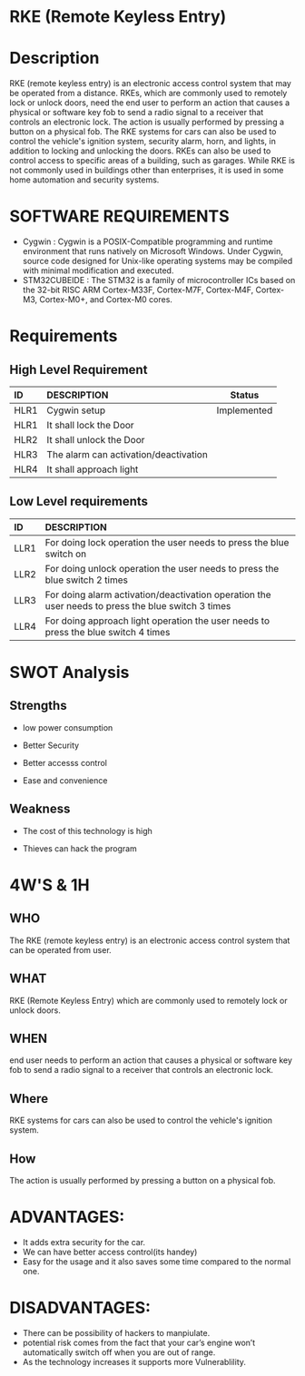 # RKE (Remote Keyless Entry)

# Description 
RKE (remote keyless entry) is an electronic access control system that may be operated from a distance. RKEs, which are commonly used to remotely lock or unlock doors, need the end user to perform an action that causes a physical or software key fob to send a radio signal to a receiver that controls an electronic lock. The action is usually performed by pressing a button on a physical fob. The RKE systems for cars can also be used to control the vehicle's ignition system, security alarm, horn, and lights, in addition to locking and unlocking the doors. RKEs can also be used to control access to specific areas of a building, such as garages. While RKE is not commonly used in buildings other than enterprises, it is used in some home automation and security systems.


# SOFTWARE REQUIREMENTS
 * Cygwin : Cygwin is a POSIX-Compatible programming and runtime environment that runs natively on Microsoft Windows.
             Under Cygwin, source code designed for Unix-like operating systems may be compiled with minimal modification and executed.
 * STM32CUBEIDE : The STM32 is a family of microcontroller ICs based on the 32-bit RISC ARM Cortex-M33F, Cortex-M7F, Cortex-M4F, Cortex-M3, Cortex-M0+, and Cortex-M0 cores.
                     

# Requirements 
## High Level Requirement

|ID  |DESCRIPTION                          | Status|
|:---|:------------------------------------|-------|
|HLR1  |Cygwin setup                          |Implemented|
|HLR1|It shall lock the Door               |
|HLR2|It shall unlock the Door             |
|HLR3|The alarm can activation/deactivation|
|HLR4|It shall approach light              |

## Low  Level requirements 
|ID  |DESCRIPTION                                                                                      | 
|:---|:------------------------------------------------------------------------------------------------|
|LLR1|For doing lock operation the user needs to press the blue switch on                              |
|LLR2|For doing unlock operation the user needs to press the blue switch 2 times                       |
|LLR3|For doing alarm activation/deactivation operation the user needs to press the blue switch 3 times|
|LLR4|For doing approach light operation the user needs to press the blue switch 4 times               |


# SWOT Analysis
## Strengths
* low power consumption 

* Better Security

* Better accesss control

* Ease and convenience

## Weakness
* The cost of this technology is high

* Thieves can hack the program

# 4W'S & 1H
## WHO 
The RKE (remote keyless entry) is an electronic access control system that can be operated from user.

## WHAT 
RKE (Remote Keyless Entry) which are commonly used to remotely lock or unlock doors.

## WHEN
end user needs to perform an action that causes a physical or software key fob to send a radio signal to a receiver that controls an electronic lock.

## Where
RKE systems for cars can also be used to control the vehicle's ignition system.

## How
The action is usually performed by pressing a button on a physical fob.

# ADVANTAGES:
* It adds extra security for the car.
* We can have better access control(its handey)
* Easy for the usage and it also saves some time compared to the normal one.
    
# DISADVANTAGES:
* There can be possibility of hackers to manpiulate.
* potential risk comes from the fact that your car’s engine won’t automatically switch off when you are out of range.
* As the technology increases it supports more Vulnerablility.






